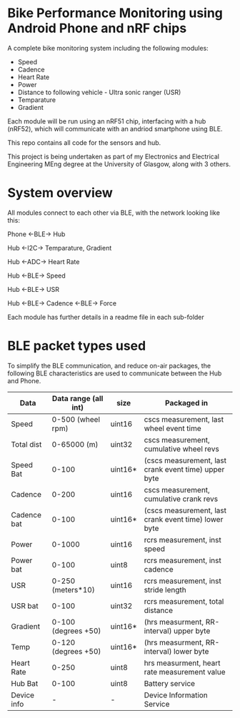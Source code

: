 # Bike Performance Monitoring using Android Phone and nRF chips

A complete bike monitoring system including the following modules:
- Speed
- Cadence
- Heart Rate
- Power
- Distance to following vehicle - Ultra sonic ranger (USR)
- Temparature
- Gradient

Each module will be run using an nRF51 chip, interfacing with a hub (nRF52), which will communicate with an andriod smartphone using BLE.

This repo contains all code for the sensors and hub.

This project is being undertaken as part of my Electronics and Electrical Engineering MEng degree at the University of Glasgow, along with 3 others.

# System overview

All modules connect to each other via BLE, with the network looking like this:

Phone   <-BLE->    Hub


Hub     <-I2C->    Temparature, Gradient

Hub     <-ADC->    Heart Rate

Hub     <-BLE->    Speed

Hub     <-BLE->    USR

Hub     <-BLE->    Cadence  <-BLE->   Force


Each module has further details in a readme file in each sub-folder

# BLE packet types used

To simplify the BLE communication, and reduce on-air packages, the following BLE characteristics
are used to communicate between the Hub and Phone.

| Data	        |Data range (all int)	        | size	    | Packaged in|
| ------------- |------------------------------ | -------   | ---------------|
| Speed	        | 0-500 (wheel rpm)             | uint16	| cscs measurement, last wheel event time |
| Total dist    | 0-65000 (m)	                | uint32	| cscs measurement, cumulative wheel revs |
| Speed Bat	    | 0-100	                        | uint16*   | (cscs measurement, last crank event time) upper byte |
| Cadence	    | 0-200	                        | uint16    | cscs measurement, cumulative crank revs |
| Cadence bat	| 0-100	                        | uint16*   | (cscs measurement, last crank event time) lower byte |
| Power	        | 0-1000	                    | uint16	| rcrs measurement, inst speed |
| Power bat	    | 0-100	                        | uint8	    | rcrs measurement, inst cadence |
| USR	        | 0-250 (meters*10)	            | uint16    | rcrs measurement, inst stride length |
| USR bat	    | 0-100	                        | uint32    | rcrs measurement, total distance |
| Gradient	    | 0-100 (degrees +50)	        | uint16*   | (hrs measurment, RR-interval) upper byte |
| Temp	        | 0-120 (degrees +50)	        | uint16*   | (hrs measurment, RR-interval) lower byte |
| Heart Rate	| 0-250	                        | uint8	    | hrs measurment, heart rate measurement value |
| Hub Bat	    | 0-100	                        | uint8	    | Battery service |
| Device info	| -	                            | -	        | Device Information Service |
